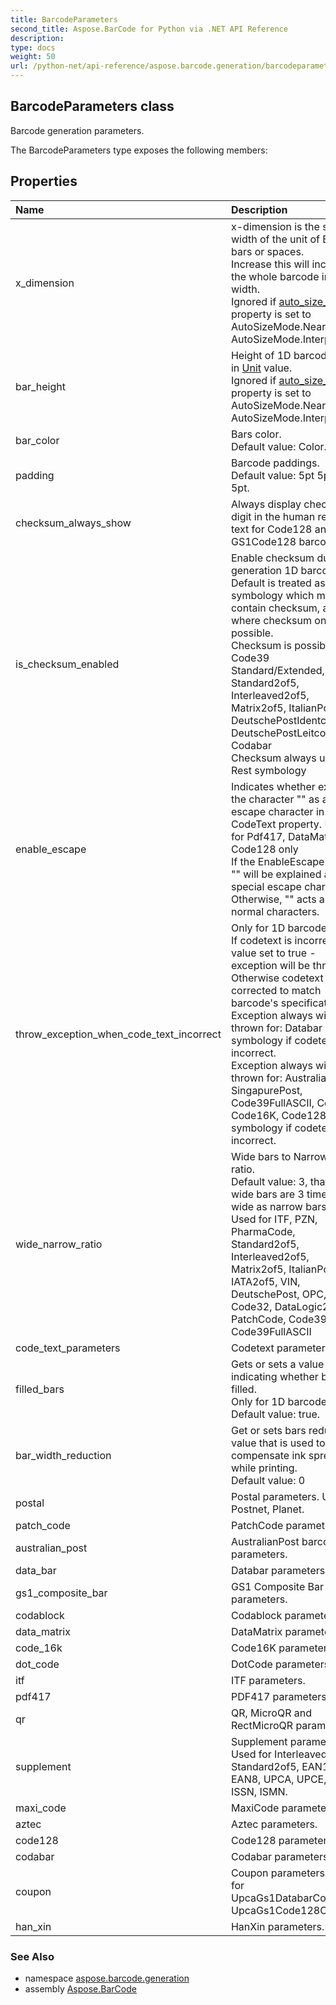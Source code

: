 ```yaml
---
title: BarcodeParameters
second_title: Aspose.BarCode for Python via .NET API Reference
description: 
type: docs
weight: 50
url: /python-net/api-reference/aspose.barcode.generation/barcodeparameters/
---
```


## BarcodeParameters class

Barcode generation parameters.

The BarcodeParameters type exposes the following members:
## Properties
| Name | Description |
| :- | :- |
|x_dimension|x-dimension is the smallest width of the unit of BarCode bars or spaces.<br/>            Increase this will increase the whole barcode image width.<br/>            Ignored if [auto_size_mode](/barcode/python-net/api-reference/aspose.barcode.generation/basegenerationparameters/) property is set to AutoSizeMode.Nearest or AutoSizeMode.Interpolation.|
|bar_height|Height of 1D barcodes' bars in [Unit](/barcode/python-net/api-reference/aspose.barcode.generation/unit/) value.<br/>            Ignored if [auto_size_mode](/barcode/python-net/api-reference/aspose.barcode.generation/basegenerationparameters/) property is set to AutoSizeMode.Nearest or AutoSizeMode.Interpolation.|
|bar_color|Bars color.<br/>            Default value: Color.Black.|
|padding|Barcode paddings.<br/>            Default value: 5pt 5pt 5pt 5pt.|
|checksum_always_show|Always display checksum digit in the human readable text for Code128 and GS1Code128 barcodes.|
|is_checksum_enabled|Enable checksum during generation 1D barcodes.<br/>        Default is treated as Yes for symbology which must contain checksum, as No where checksum only possible.<br/>        Checksum is possible: Code39 Standard/Extended, Standard2of5, Interleaved2of5, Matrix2of5, ItalianPost25, DeutschePostIdentcode, DeutschePostLeitcode, VIN, Codabar<br/>        Checksum always used: Rest symbology|
|enable_escape|Indicates whether explains the character "\" as an escape character in CodeText property. Used for Pdf417, DataMatrix, Code128 only<br/>            If the EnableEscape is true, "\" will be explained as a special escape character. Otherwise, "\" acts as normal characters.|
|throw_exception_when_code_text_incorrect|Only for 1D barcodes.<br/>            If codetext is incorrect and value set to true - exception will be thrown. Otherwise codetext will be corrected to match barcode's specification.<br/>            Exception always will be thrown for: Databar symbology if codetext is incorrect.<br/>            Exception always will not be thrown for: AustraliaPost, SingapurePost, Code39FullASCII, Code93, Code16K, Code128 symbology if codetext is incorrect.|
|wide_narrow_ratio|Wide bars to Narrow bars ratio.<br/>            Default value: 3, that is, wide bars are 3 times as wide as narrow bars.<br/>            Used for ITF, PZN, PharmaCode, Standard2of5, Interleaved2of5, Matrix2of5, ItalianPost25, IATA2of5, VIN, DeutschePost, OPC, Code32, DataLogic2of5, PatchCode, Code39, Code39FullASCII|
|code_text_parameters|Codetext parameters.|
|filled_bars|Gets or sets a value indicating whether bars filled.<br/>            Only for 1D barcodes.<br/>            Default value: true.|
|bar_width_reduction|Get or sets bars reduction value that is used to compensate ink spread while printing.<br/>            Default value: 0|
|postal|Postal parameters. Used for Postnet, Planet.|
|patch_code|PatchCode parameters.|
|australian_post|AustralianPost barcode parameters.|
|data_bar|Databar parameters.|
|gs1_composite_bar|GS1 Composite Bar parameters.|
|codablock|Codablock parameters.|
|data_matrix|DataMatrix parameters.|
|code_16k|Code16K parameters.|
|dot_code|DotCode parameters.|
|itf|ITF parameters.|
|pdf417|PDF417 parameters.|
|qr|QR, MicroQR and RectMicroQR parameters.|
|supplement|Supplement parameters. Used for Interleaved2of5, Standard2of5, EAN13, EAN8, UPCA, UPCE, ISBN, ISSN, ISMN.|
|maxi_code|MaxiCode parameters.|
|aztec|Aztec parameters.|
|code128|Code128 parameters.|
|codabar|Codabar parameters.|
|coupon|Coupon parameters. Used for UpcaGs1DatabarCoupon, UpcaGs1Code128Coupon.|
|han_xin|HanXin parameters.|

### See Also

* namespace [aspose.barcode.generation](/barcode/python-net/api-reference/aspose.barcode.generation/)
* assembly [Aspose.BarCode](/barcode/python-net/api-reference/)

